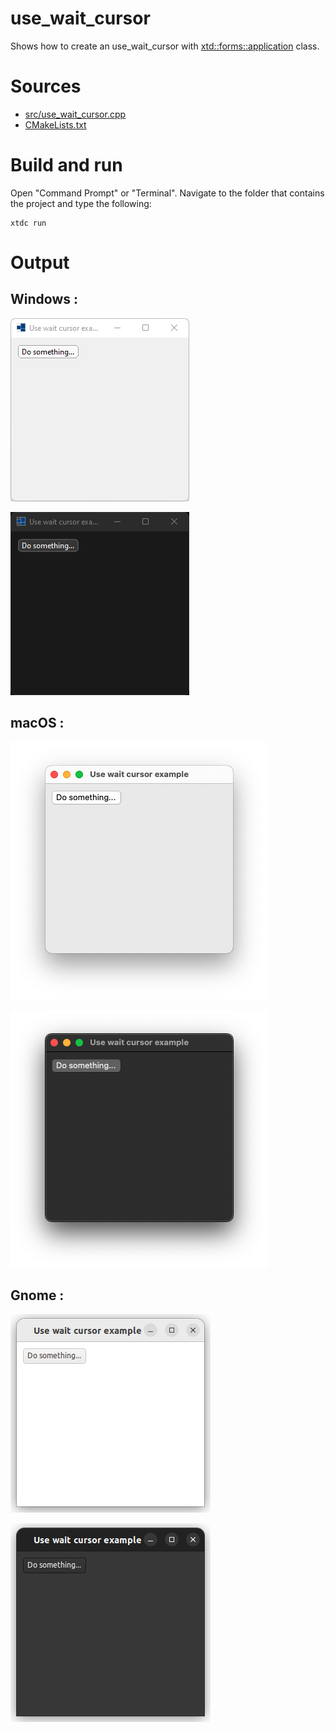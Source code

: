 # use_wait_cursor

Shows how to create an use_wait_cursor with  [xtd::forms::application](https://gammasoft71.github.io/xtd/reference_guides/latest/classxtd_1_1forms_1_1application.html) class.

# Sources

* [src/use_wait_cursor.cpp](src/use_wait_cursor.cpp)
* [CMakeLists.txt](CMakeLists.txt)

# Build and run

Open "Command Prompt" or "Terminal". Navigate to the folder that contains the project and type the following:

```shell
xtdc run
```

# Output

## Windows :

![Screenshot](../../../../docs/pictures/examples/use_wait_cursor_w.png)

![Screenshot](../../../../docs/pictures/examples/use_wait_cursor_wd.png)

## macOS :

![Screenshot](../../../../docs/pictures/examples/use_wait_cursor_m.png)

![Screenshot](../../../../docs/pictures/examples/use_wait_cursor_md.png)

## Gnome :

![Screenshot](../../../../docs/pictures/examples/use_wait_cursor_g.png)

![Screenshot](../../../../docs/pictures/examples/use_wait_cursor_gd.png)
